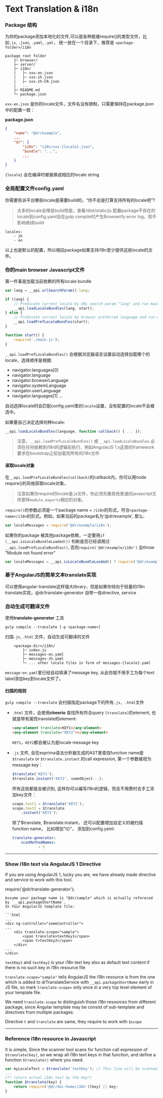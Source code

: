 Text Translation & i18n
=======
### Package 结构
为你的package添加本地化的文件,可以是各种能被require()的类型文件，比如`.js`, `.json`, `.yaml`, `.yml`， 统一放在一个目录下，推荐是 `<package-folder>/i18n`
```
package root folder
	├─ browser/
	├─ server/
	├─ i18n/
	|	├─ xxx-en.json
	|	├─ xxx-zh.json
	|	├─ xxx-zh-CN.json
	|	...
	├─ README.md
	└─ package.json

```
`xxx-en.json` 是你的locale文件，文件名没有限制，只需要保持在package.json中的配置一致：

**package.json**

```json
{
	"name": "@dr/example",
	...
	"dr": {
		"i18n": "i18n/xxx-{locale}.json",
		"bundle": "...",
		...
	}
}
```
`{locale}` 会在编译时被替换成相应的locale string

### 全局配置文件config.yaml
你需要告诉平台哪些locale是需要build的，“你不会是打算支持所有的locale吧”?
> 太多的locale会降低build性能，查看/dist/static/js
> 配置package不存在的locale到config.yaml会在gulp compile时产生Browserify error log，但不影响继续build

```
locales:
    - zh
    - en
```
以上也是默认的配置，所以相应package如果支持i18n至少提供这些locale的文件。

### 你的main browser Javascript文件
第一件事是加载当前依赖的所有locale bundle
```js
var lang = __api.urlSearchParam().lang;

if (lang) {
	// Predicate current locale by URL search param "lang" and run main JS logic after locale resource loaded
	__api.loadLocaleBundles(lang, start);
} else {
	// Predicate current locale by browser preferred language and run main JS logic after locale resource loaded
	__api.loadPrefLocaleBundles(start);
}

function start() {
	require('./main.js');
}
```

`__api.loadPrefLocaleBundles()` 会根据浏览器语言设置自动选择加载哪个的locale，选择顺序是根据:
- navigator.languages[0]
- navigator.language
- navigator.browserLanguage
- navigator.systemLanguage
- navigator.userLanguage
- navigator.languages[1]
...

自动选择locale时会匹配config.yaml里的`locale`设置，没有配置的locale不会被选中。

如果要自己决定选择何种locale:
```javascript
__api.loadLocaleBundles(language, function callback() { ... });
```

> 注意，`__api.loadPrefLocaleBundles()` 或  `__api.loadLocaleBundles` 必须在任何依赖到i18n的逻辑前执行，例如AngularJS 1.x这类的framework要求在bootstrap之前加载完所有的i18n文件

#### 读取locale对象
在`__api.loadPrefLocaleBundles(callback)`的callback内，你可以用node require()的风格获取locale对象，
> 注意如果你require的locale是.js文件，你必须先像其他普通的javascript文件那样`module.exports`相应的对象。

`require()`的参数必须是一个package name + `/i18n`的形式，符合`<package-name>/i18n`的形式。例如，如果当前的package名为'@dr/example', 那么:
```javascript
var localeMessages = require('@dr/example/i18n');
```

如果你的package 被其他package依赖，一定要用`if (__api.isLocaleBundleLoaded())` 判断是否已经调用过`__api.loadPrefLocaleBundles()`, 否则`require('@dr/example/i18n')` 会throw "Module not found error"

```javascript
var localeMessages = __api.isLocaleBundleLoaded() ? require('@dr/example/i18n') : {};

```

### 基于AngularJS的简单文本translate实现
可以使用angular-translate这样强大library，但是如果你倾向于轻量的i18n translate实现，@dr/translate-generator 自带一些directive, service

### 自动生成可翻译文件
使用**translate-generator** 工具

```
gulp compile --translate [-p <package-name>]
```
扫描`.js`, `.html` 文件，自动生成可翻译的文件
```
	<package-dir>/i18n/
		├─ index.js
		├─ messages-en.yaml
		├─ messages-zh.yaml
		└─ ... other locale files in form of messages-{locale}.yaml
```
`message-en.yaml`里已经自动填满了message key, 从此你就不用手工为每个text label添加key到locale文件了。

#### 扫描的规则
`gulp compile --translate` 会扫描指定package下的所有`.js, .html`文件
- `.html` 文件，会使用**cheerio** 查找所有符合query `[translate]`的element, 也就是带有属性translate的element:
	```html
	<any-element translate>KEY1</any-element>
	<any-element translate="KEY2"></any-element>
	```
	`KEY1`，`KEY2`都会被认为是locale message key

- `.js` 文件, 会在esprima语法分析器生成的AST里查找function name是
	`$translate` or `$translate.instant` 的call expression, 第一个参数被视为message key：
	```javascript
	$translate('KEY1');
	$translate.instant('KEY2', someObject...);
	```

	所有这些都是会被识别, 这样你可以编写i18n的逻辑，而且不用费时去手工添加key文件：
	```javascript
	scope.text1 = $translate('KEY1');
	scope.text2 = $translate
		.instant('KEY1');
	```

	除了$translate, $translate.instant， 还可以配置增加自定义的被扫描function name， 比如增加"t()"， 添加到config.yaml:
	```yaml
	translate-generator:
		scanMethodNames:
				- t
	```
---------
### Show i18n text via AngularJS 1 Directive
If you are using AngularJS 1, lucky you are, we have already made directive and service to work with this tool.

require('@dr/translate-generator');

```
Assume your package name is "@dr/sample" which is actually refereced by `__api.packageShortName`.
In Your AngularJS template file:

```html
...
<div ng-controller="someController">
...
	<div translate-scope="sample">
		<span translate>textKey1</span>
		<span t>textKey2</span>
	</div>
...
</div>
```
`textKey1` and `textKey2` is your i18n text key also as default text content if there is no such key in i18n resource file

`translate-scope="sample"` tells AngularJS the i18n resource is from the one which is added
to drTranslateService with `__api.packageShortName` early in JS file, so mark `translate-scope=` only once in a very top level element of
your template file.

We need `translate-scope` to distinguish those i18n resources from different package,
since Angular template may be consist of sub-template and directives from multiple packages.

Directive `t` and `translate` are same, they require to work with `$scope`

--------

### Reference i18n resource in Javascript
It is simple,
Since the scanner tool scans for function call expression of `$translate(key)`, so we wrap all i18n text keys in that function,
and define a function `$translate()` where you need.
```js
var myLocaleText = $translate('textKey'); // This line will be scanned, results to an i18n text resource key "textKey" being generated
...
/** return actual i18n text by the key*/
function $translate(key) {
	return require('@dr/doc-home/i18n')[key] || key;
}

```
